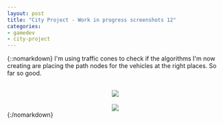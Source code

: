 ```yaml
---
layout: post
title: "City Project - Work in progress screenshots 12"
categories:
- gamedev
- city-project
---
```


{::nomarkdown}
I'm using traffic cones to check if the algorithms I'm now creating are placing the path nodes for the vehicles at the right places. So far so good. <br /><br /><div class="separator" style="clear: both; text-align: center;"><img border="0" src="http://4.bp.blogspot.com/-h2wHciILMh8/TkLyp7u8aSI/AAAAAAAAAIQ/USwFYNzlH_E/s1600/blog.binarynonsense.com_20110810_1.jpg" /></div><br /><div class="separator" style="clear: both; text-align: center;"><img border="0" src="http://1.bp.blogspot.com/-l3BN3XSe88A/TkLyts6Gy6I/AAAAAAAAAIY/9beiq3qTfBc/s1600/blog.binarynonsense.com_20110810_2.jpg" /></div>
{:/nomarkdown}